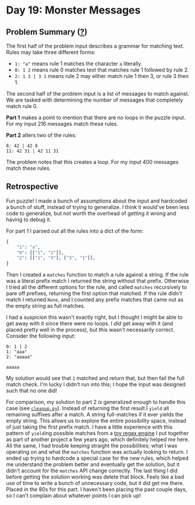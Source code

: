 # Day 19: Monster Messages

## Problem Summary ([?](https://adventofcode.com/2020/day/19))

The first half of the problem input describes a grammar for matching text.
Rules may take three different forms:
- `1: "a"` means rule 1 matches the character `a` literally.
- `0: 1 2` means rule 0 matches text that matches rule 1 followed by rule 2.
- `2: 1 3 | 3 1` means rule 2 may either match rule 1 then 3, or rule 3 then 1.

The second half of the problem input is a list of messages to match against.
We are tasked with determining the number of messages that completely match rule 0.

**Part 1** makes a point to mention that there are no loops in the puzzle input.
For my input 216 messages match these rules.

**Part 2** alters two of the rules:
```
8: 42 | 42 8
11: 42 31 | 42 11 31
```
The problem notes that this creates a loop.
For my input 400 messages match these rules.


## Retrospective

Fun puzzle!
I made a bunch of assumptions about the input and hardcoded a bunch of stuff, instead of trying to generalize.
I think it would've been less code to generalize, but not worth the overhead of getting it wrong and having to debug it.

For part 1 I parsed out all the rules into a dict of the form:
```python
{
    "1": "a",
    "0": [["1", "2"]],
    "2": [["1", "3"], ["3", "1"]],
}
```
Then I created a `matches` function to match a rule against a string.
If the rule was a literal prefix match I returned the string without that prefix.
Otherwise I tried all the different options for the rule, and called `matches` recursively to pare off prefixes, returning the first option that matched.
If the rule didn't match I returned `None`, and I counted any prefix matches that came out as the empty string as full matches.

I had a suspicion this wasn't exactly right, but I thought I might be able to get away with it since there were no loops.
I _did_ get away with it (and placed pretty well in the process), but this wasn't necessarily correct.
Consider the following input:
```
0: 1 | 2
1: "aaa"
2: "aaaaa"

aaaaa
```
My solution would see that `1` matched and return that, but then fail the full match check.
I'm lucky I didn't run into this; I hope the input was designed such that no one did!

For comparison, my solution to part 2 _is_ generalized enough to handle this case (see [`cleanup.py`](cleanup.py)).
Instead of returning the first result I `yield` all remaining suffixes after a match.
A string full-matches if it ever yields the empty string.
This allows us to explore the entire possibility space, instead of just taking the first prefix match.
I have a little experience with this pattern of `yield`ing possible matches from a [toy regex engine](https://github.com/orez-/RegHex/blob/master/regish.py) I put together as part of another project a few years ago, which definitely helped me here.
All the same, I had trouble keeping straight the possibilities;
what I was operating on and what the `matches` function was actually looking to return.
I ended up trying to hardcode a special case for the new rules, which helped me understand the problem better and eventually get the solution, but it didn't account for the `matches` API change correctly.
The last thing I did before getting the solution working was delete that block.
Feels like a bad use of time to write a bunch of unnecessary code, but it did get me there.
Placed in the 80s for this part.
I haven't been placing the past couple days, so I can't complain about whatever points I can pick up!
